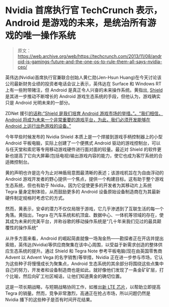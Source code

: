 # Nvidia 首席执行官 TechCrunch 表示，Android 是游戏的未来，是统治所有游戏的唯一操作系统

> 原文：<https://web.archive.org/web/https://techcrunch.com/2013/11/08/android-is-gamings-future-and-the-one-os-to-rule-them-all-says-nvidia-ceo/>

英伟达(Nvidia)首席执行官兼联合创始人黄仁勋(Jen-Hsun Huang)在今天讨论该公司最新财务业绩的投资者电话会议上表示，英伟达在 Surface 和 Windows RT 上有一些附带赌注，但 Android 是真正令人兴奋的未来操作系统。黄指出, [Shield](https://web.archive.org/web/20221226043224/https://techcrunch.com/2013/08/19/nvidia-shield-review/) 是其进一步推动不断增长的 Android 游戏生态系统的手段，但他认为，游戏确实只是 Android 光明未来的一部分。

ZDNet 援引[的话称:“Shield 是我们培育 Android 游戏市场的举措。”。“我们相信，Android 将成为未来一个非常重要的游戏平台，为此，我们必须开发能够在 Android 上运行出色游戏的设备。”](https://web.archive.org/web/20221226043224/http://www.zdnet.com/nvidia-ceo-claims-android-is-probably-the-most-versatile-operating-system-that-weve-ever-known-7000022974/)

今年早些时候发布的 Nvidia Shield 本质上是一个焊接到游戏手柄控制器上的小型 Android 平板电脑，实际上创建了一个便携式 Android 驱动的游戏控制台，可以与任天堂和索尼等专用移动游戏硬件进行面对面的较量。最近对 Shield 的软件更新也提高了它向大屏幕(包括电视)输出游戏内容的能力，使它也成为客厅系统的合适微控制台。

黄的声明也许是迄今为止对神盾局意图最清晰的表述；该游戏机旨在为自由浮动的 Android 游戏开发者的野心提供一个焦点，提供一个构建目标。这有助于整个游戏生态系统，但也有助于 Nvidia，因为它促使更多的开发者为其移动片上系统 Tegra 量身定制体验，从而鼓励更多的 Android 设备原始设备制造商在为其最新硬件制定规格时考虑它的方式。

然而，黄表示，安卓的潜力不仅仅局限于游戏，它几乎渗透到了互联生活的每一个角落。黄指出，Tegra 在汽车系统和机顶盒、数据中心、一体机等领域的存在，使其成为未来的完美平台，并称谷歌的移动操作系统是“几十年来我们见过的最具颠覆性的操作系统”

从许多方面来看，Android 的崛起简直就像一场淘金热——勘探者正在开店并提出索赔，英伟达(Nvidia)等供应商聚集在该中心周围，以受益于新需求创造的整体供应生态系统的提升。通过 Shield 和 Tegra Note 参考平板电脑(现在由英国零售商 Advent 以 Advent Vega 的名字销售)等举措，Nvidia 正在进一步参与市场，它认为这些种子将慢慢成长为聚集点，Android 生态系统的其余部分将围绕这些点集中自己的努力，开发者和设备制造商也是如此。就好像他们发现了一条金矿矿层，打个比喻，然后向矿工社区喊话，让他们知道黄金的确切位置。

这是一项长期战略，与短期战略协同工作，如推出[新 LTE 芯片](https://web.archive.org/web/20221226043224/http://www.theverge.com/2013/11/8/5080038/nvidia-q3-2013-earnings-lte-tegra)，以帮助立即提高 Tegra 的销量。然而，竞争非常激烈，高通正在抢占市场，所以问题仍然是 Nvidia 播下的这些种子是否有时间开花结果。